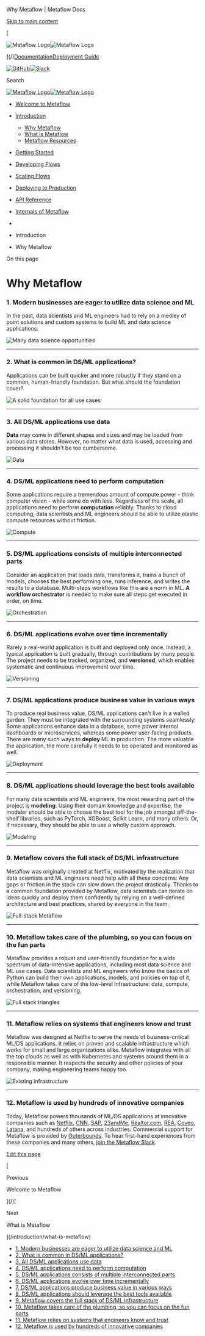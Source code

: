 Why Metaflow | Metaflow Docs   

[Skip to main content](#)

[

![Metaflow Logo](/img/Metaflow_Logo_Horizontal_OneColor_DarkBlue_RGB.svg)![Metaflow Logo](/img/Metaflow_Logo_Horizontal_OneColor_White_RGB.svg)

](/)[Documentation](/)[Deployment Guide](https://outerbounds.com/docs/admin)

[![GitHub](/img/github.svg)](https://github.com/Netflix/metaflow)[![Slack](/img/slack.svg)](http://slack.outerbounds.co/)

Search

[![Metaflow Logo](/img/Metaflow_Logo_Horizontal_OneColor_DarkBlue_RGB.svg)![Metaflow Logo](/img/Metaflow_Logo_Horizontal_OneColor_White_RGB.svg)](/)

*   [Welcome to Metaflow](/)
*   [Introduction](/introduction/why-metaflow)
    
    *   [Why Metaflow](/introduction/why-metaflow)
    *   [What is Metaflow](/introduction/what-is-metaflow)
    *   [Metaflow Resources](/introduction/metaflow-resources)
*   [Getting Started](/getting-started/install)
    
*   [Developing Flows](/metaflow/introduction)
    
*   [Scaling Flows](/scaling/introduction)
    
*   [Deploying to Production](/production/introduction)
    
*   [API Reference](/api)
    
*   [Internals of Metaflow](/internals/release-notes)
    

*   [](/)
*   Introduction
*   Why Metaflow

On this page

# Why Metaflow

### 1\. Modern businesses are eager to utilize data science and ML[​](#1-modern-businesses-are-eager-to-utilize-data-science-and-ml "Direct link to heading")

In the past, data scientists and ML engineers had to rely on a medley of point solutions and custom systems to build ML and data science applications.

![Many data science opportunities](/assets/images/mf-intro-01-209ab3523789cdec7f2b4dd140799f8e.png)

* * *

### 2\. What is common in DS/ML applications?[​](#2-what-is-common-in-dsml-applications "Direct link to heading")

Applications can be built quicker and more robustly if they stand on a common, human-friendly foundation. But what should the foundation cover?

![A solid foundation for all use cases](/assets/images/mf-intro-02-92785f52b699d344681a056d5e1ce98d.png)

* * *

### 3\. All DS/ML applications use data[​](#3-all-dsml-applications-use-data "Direct link to heading")

**Data** may come in different shapes and sizes and may be loaded from various data stores. However, no matter what data is used, accessing and processing it shouldn't be too cumbersome.

![Data](/assets/images/mf-intro-03-408527e97b9d98e959c1ce3f48bc47c8.png)

* * *

### 4\. DS/ML applications need to perform computation[​](#4-dsml-applications-need-to-perform-computation "Direct link to heading")

Some applications require a tremendous amount of compute power - think computer vision - while some do with less. Regardless of the scale, all applications need to perform **computation** reliably. Thanks to cloud computing, data scientists and ML engineers should be able to utilize elastic compute resources without friction.

![Compute](/assets/images/mf-intro-04-5a91ccc31f56ff3433411db972ade1fd.png)

* * *

### 5\. DS/ML applications consists of multiple interconnected parts[​](#5-dsml-applications-consists-of-multiple-interconnected-parts "Direct link to heading")

Consider an application that loads data, transforms it, trains a bunch of models, chooses the best performing one, runs inference, and writes the results to a database. Multi-steps workflows like this are a norm in ML. **A workflow orchestrator** is needed to make sure all steps get executed in order, on time.

![Orchestration](/assets/images/mf-intro-05-aacf4e6c043e41a316a595f8a2cde9ed.png)

* * *

### 6\. DS/ML applications evolve over time incrementally[​](#6-dsml-applications-evolve-over-time-incrementally "Direct link to heading")

Rarely a real-world application is built and deployed only once. Instead, a typical application is built gradually, through contributions by many people. The project needs to be tracked, organized, and **versioned**, which enables systematic and continuous improvement over time.

![Versioning](/assets/images/mf-intro-06-cc84bfcb75d1173030da1743d5ced4c8.png)

* * *

### 7\. DS/ML applications produce business value in various ways[​](#7-dsml-applications-produce-business-value-in-various-ways "Direct link to heading")

To produce real business value, DS/ML applications can't live in a walled garden. They must be integrated with the surrounding systems seamlessly: Some applications enhance data in a database, some power internal dashboards or microservices, whereas some power user-facing products. There are many such ways to **deploy** ML in production. The more valuable the application, the more carefully it needs to be operated and monitored as well.

![Deployment](/assets/images/mf-intro-07-944fe5b4a4ad6ba48125174e0f57f3a8.png)

* * *

### 8\. DS/ML applications should leverage the best tools available[​](#8-dsml-applications-should-leverage-the-best-tools-available "Direct link to heading")

For many data scientists and ML engineers, the most rewarding part of the project is **modeling**. Using their domain knowledge and expertise, the modeler should be able to choose the best tool for the job amongst off-the-shelf libraries, such as PyTorch, XGBoost, Scikit Learn, and many others. Or, if necessary, they should be able to use a wholly custom approach.

![Modeling](/assets/images/mf-intro-08-216cf38e90102a2a20833d30e3198ee8.png)

* * *

### 9\. Metaflow covers the full stack of DS/ML infrastructure[​](#9-metaflow-covers-the-full-stack-of-dsml-infrastructure "Direct link to heading")

Metaflow was originally created at Netflix, motivated by the realization that data scientists and ML engineers need help with all these concerns: Any gaps or friction in the stack can slow down the project drastically. Thanks to a common foundation provided by Metaflow, data scientists can iterate on ideas quickly and deploy them confidently by relying on a well-defined architecture and best practices, shared by everyone in the team.

![Full-stack Metaflow](/assets/images/mf-intro-09-816bb3076f49e180a52637762461bdfe.png)

* * *

### 10\. Metaflow takes care of the plumbing, so you can focus on the fun parts[​](#10-metaflow-takes-care-of-the-plumbing-so-you-can-focus-on-the-fun-parts "Direct link to heading")

Metaflow provides a robust and user-friendly foundation for a wide spectrum of data-intensive applications, including most data science and ML use cases. Data scientists and ML engineers who know the basics of Python can build their own applications, models, and policies on top of it, while Metaflow takes care of the low-level infrastructure: data, compute, orchestration, and versioning.

![Full stack triangles](/assets/images/mf-intro-10-dc10f94638d191c8c3236bbec1753f2f.png)

* * *

### 11\. Metaflow relies on systems that engineers know and trust[​](#11-metaflow-relies-on-systems-that-engineers-know-and-trust "Direct link to heading")

Metaflow was designed at Netflix to serve the needs of business-critical ML/DS applications. It relies on proven and scalable infrastructure which works for small and large organizations alike. Metaflow integrates with all the top clouds as well as with Kubernetes and systems around them in a responsible manner. It respects the security and other policies of your company, making engineering teams happy too.

![Existing infrastructure](/assets/images/mf-intro-11-81dabbf54ded724de871c64e31b6f198.png)

* * *

### 12\. Metaflow is used by hundreds of innovative companies[​](#12-metaflow-is-used-by-hundreds-of-innovative-companies "Direct link to heading")

Today, Metaflow powers thousands of ML/DS applications at innovative companies such as [Netflix](https://netflixtechblog.com/supporting-content-decision-makers-with-machine-learning-995b7b76006f), [CNN](https://medium.com/cnn-digital/accelerating-ml-within-cnn-983f6b7bd2eb), [SAP](https://blogs.sap.com/2022/04/20/train-your-model-in-sap-ai-core-using-the-metaflow-argo-plugin/), [23andMe](https://medium.com/23andme-engineering/machine-learning-eeee69d40736), [Realtor.com](https://medium.com/realtor-com-innovation-blog/improving-data-science-processes-to-speed-innovation-at-realtor-com-b6b90fa530dc), [REA](https://www.rea-group.com/about-us/news-and-insights/blog/accelerating-experimentation-with-mlops/), [Coveo](https://outerbounds.com/blog/dataops-mlops-reasonable-organizations/), [Latana](https://aws.amazon.com/blogs/startups/brand-tracking-with-bayesian-statistics-and-aws-batch/), and hundreds of others across industries. Commercial support for Metaflow is provided by [Outerbounds](https://outerbounds.com). To hear first-hand experiences from these companies and many others, [join the Metaflow Slack](http://slack.outerbounds.co).

[Edit this page](https://github.dev/Netflix/metaflow-docs/blob/master/docs/introduction/why-metaflow.md)

[

Previous

Welcome to Metaflow

](/)[

Next

What is Metaflow

](/introduction/what-is-metaflow)

*   [1\. Modern businesses are eager to utilize data science and ML](#1-modern-businesses-are-eager-to-utilize-data-science-and-ml)
*   [2\. What is common in DS/ML applications?](#2-what-is-common-in-dsml-applications)
*   [3\. All DS/ML applications use data](#3-all-dsml-applications-use-data)
*   [4\. DS/ML applications need to perform computation](#4-dsml-applications-need-to-perform-computation)
*   [5\. DS/ML applications consists of multiple interconnected parts](#5-dsml-applications-consists-of-multiple-interconnected-parts)
*   [6\. DS/ML applications evolve over time incrementally](#6-dsml-applications-evolve-over-time-incrementally)
*   [7\. DS/ML applications produce business value in various ways](#7-dsml-applications-produce-business-value-in-various-ways)
*   [8\. DS/ML applications should leverage the best tools available](#8-dsml-applications-should-leverage-the-best-tools-available)
*   [9\. Metaflow covers the full stack of DS/ML infrastructure](#9-metaflow-covers-the-full-stack-of-dsml-infrastructure)
*   [10\. Metaflow takes care of the plumbing, so you can focus on the fun parts](#10-metaflow-takes-care-of-the-plumbing-so-you-can-focus-on-the-fun-parts)
*   [11\. Metaflow relies on systems that engineers know and trust](#11-metaflow-relies-on-systems-that-engineers-know-and-trust)
*   [12\. Metaflow is used by hundreds of innovative companies](#12-metaflow-is-used-by-hundreds-of-innovative-companies)